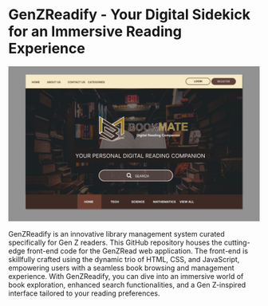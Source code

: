 # GenZReadify - Your Digital Sidekick for an Immersive Reading Experience

![Feature Image](./documentation/Feature.png)

GenZReadify is an innovative library management system curated specifically for Gen Z readers. This GitHub repository houses the cutting-edge front-end code for the GenZRead web application. The front-end is skillfully crafted using the dynamic trio of HTML, CSS, and JavaScript, empowering users with a seamless book browsing and management experience. With GenZReadify, you can dive into an immersive world of book exploration, enhanced search functionalities, and a Gen Z-inspired interface tailored to your reading preferences.
